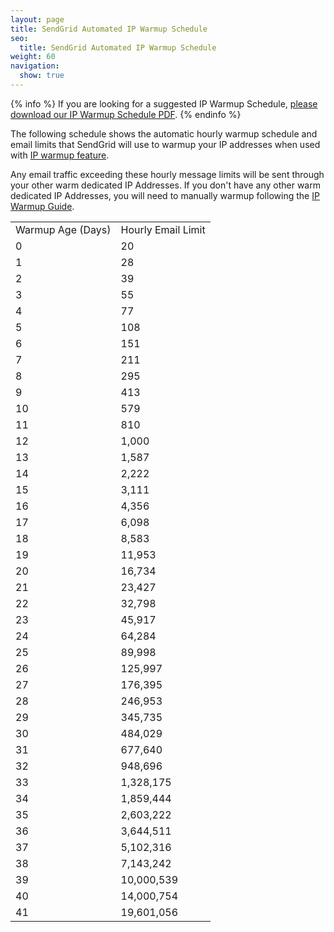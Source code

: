 ```yaml
---
layout: page
title: SendGrid Automated IP Warmup Schedule
seo:
  title: SendGrid Automated IP Warmup Schedule
weight: 60
navigation:
  show: true
---
```


{% info %}
If you are looking for a suggested IP Warmup Schedule, [please download our IP Warmup Schedule PDF](https://sendgrid.com/docs/assets/IPWarmupSchedule.pdf).
{% endinfo %}

The following schedule shows the automatic hourly warmup schedule and email limits that SendGrid will use to
warmup your IP addresses when used with [IP warmup feature]({{root_url}}/API_Reference/Web_API_v3/IP_Management/ip_warmup.html).

Any email traffic exceeding these hourly message limits will be sent through your other warm dedicated IP Addresses. If you don't have any other warm dedicated IP Addresses, you will need to manually warmup following the [IP Warmup Guide](https://sendgrid.com/docs/assets/IPWarmupSchedule.pdf).

<table class="table table-striped table-bordered">
  <tr>
    <td>
      Warmup Age (Days)
    </td>
    <td>
      Hourly Email Limit
    </td>
  </tr>

  <tr>
    <td>
      0
    </td>
    <td>
      20
    </td>
  </tr>

  <tr>
    <td>
      1
    </td>
    <td>
      28
    </td>
  </tr>

  <tr>
    <td>
      2
    </td>
    <td>
      39
    </td>
  </tr>

  <tr>
    <td>
      3
    </td>
    <td>
      55
    </td>
  </tr>

  <tr>
    <td>
      4
    </td>
    <td>
      77
    </td>
  </tr>

  <tr>
    <td>
      5
    </td>
    <td>
      108
    </td>
  </tr>

  <tr>
    <td>
      6
    </td>
    <td>
      151
    </td>
  </tr>

  <tr>
    <td>
      7
    </td>
    <td>
      211
    </td>
  </tr>

  <tr>
    <td>
      8
    </td>
    <td>
      295
    </td>
  </tr>

  <tr>
    <td>
      9
    </td>
    <td>
      413
    </td>
  </tr>

  <tr>
    <td>
      10
    </td>
    <td>
      579
    </td>
  </tr>

  <tr>
    <td>
      11
    </td>
    <td>
      810
    </td>
  </tr>

  <tr>
    <td>
      12
    </td>
    <td>
      1,000
    </td>
  </tr>

  <tr>
    <td>
      13
    </td>
    <td>
      1,587
    </td>
  </tr>

  <tr>
    <td>
      14
    </td>
    <td>
      2,222
    </td>
  </tr>

  <tr>
    <td>
      15
    </td>
    <td>
      3,111
    </td>
  </tr>

  <tr>
    <td>
      16
    </td>
    <td>
      4,356
    </td>
  </tr>

  <tr>
    <td>
      17
    </td>
    <td>
      6,098
    </td>
  </tr>

  <tr>
    <td>
      18
    </td>
    <td>
      8,583
    </td>
  </tr>

  <tr>
    <td>
      19
    </td>
    <td>
      11,953
    </td>
  </tr>

  <tr>
    <td>
      20
    </td>
    <td>
      16,734
    </td>
  </tr>

  <tr>
    <td>
      21
    </td>
    <td>
      23,427
    </td>
  </tr>

  <tr>
    <td>
      22
    </td>
    <td>
      32,798
    </td>
  </tr>

  <tr>
    <td>
      23
    </td>
    <td>
      45,917
    </td>
  </tr>

  <tr>
    <td>
      24
    </td>
    <td>
      64,284
    </td>
  </tr>

  <tr>
    <td>
      25
    </td>
    <td>
      89,998
    </td>
  </tr>

  <tr>
    <td>
      26
    </td>
    <td>
      125,997
    </td>
  </tr>

  <tr>
    <td>
      27
    </td>
    <td>
      176,395
    </td>
  </tr>

  <tr>
    <td>
      28
    </td>
    <td>
      246,953
    </td>
  </tr>

  <tr>
    <td>
      29
    </td>
    <td>
      345,735
    </td>
  </tr>

  <tr>
    <td>
      30
    </td>
    <td>
      484,029
    </td>
  </tr>

  <tr>
    <td>
      31
    </td>
    <td>
      677,640
    </td>
  </tr>

  <tr>
    <td>
      32
    </td>
    <td>
      948,696
    </td>
  </tr>

  <tr>
    <td>
      33
    </td>
    <td>
      1,328,175
    </td>
  </tr>

  <tr>
    <td>
      34
    </td>
    <td>
      1,859,444
    </td>
  </tr>

  <tr>
    <td>
      35
    </td>
    <td>
      2,603,222
    </td>
  </tr>

  <tr>
    <td>
      36
    </td>
    <td>
      3,644,511
    </td>
  </tr>

  <tr>
    <td>
      37
    </td>
    <td>
      5,102,316
    </td>
  </tr>

  <tr>
    <td>
      38
    </td>
    <td>
      7,143,242
    </td>
  </tr>

  <tr>
    <td>
      39
    </td>
    <td>
      10,000,539
    </td>
  </tr>

  <tr>
    <td>
      40
    </td>
    <td>
      14,000,754
    </td>
  </tr>

  <tr>
    <td>
      41
    </td>
    <td>
      19,601,056
    </td>
  </tr>
</table>
